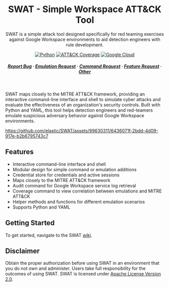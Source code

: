#

<div align="center">
  <h1>SWAT - Simple Workspace ATT&CK Tool</h1>

  <p>
    SWAT is a simple attack tool designed specifically for red teaming exercises against Google Workspace environments to aid detection engineers with rule development.
  </p>

<!-- Badges -->

[![Python](https://img.shields.io/badge/python-3670A0?style=for-the-badge&logo=python&logoColor=ffdd54)](https://www.python.org/downloads/)
[![ATT&CK Coverage](https://img.shields.io/badge/ATT&CK-Navigator-red.svg?style=for-the-badge&logoColor=white)](https://attack.mitre.org/matrices/enterprise/cloud/googleworkspace/)
[![Google Cloud](https://img.shields.io/badge/Google_Cloud-4285F4?style=for-the-badge&logo=google-cloud&logoColor=white)](https://workspace.google.com/)


<h5>
    <a href="https://github.com/elastic/SWAT/issues/new?assignees=&labels=bug&projects=&template=bug_report.md&title=%5BBug%5D+Brief+description+of+the+bug">Report Bug</a>
  <span> · </span>
    <a href="https://github.com/elastic/SWAT/issues/new?assignees=&labels=enhancement%2C+python%2C+module%2C+Google+Workspace&projects=&template=module_feature_request.md&title=%5BFeature+Request%5D+Add+emulation+module+for+%5BTechnique%5D">Emulation Request</a>
  <span> · </span>
    <a href="https://github.com/elastic/SWAT/issues/new?assignees=&labels=enhancement%2C+python%2C+module%2C+Google+Workspace&projects=&template=command_feature_request.md&title=%5BFeature+Request%5D+Add+command+module+for+%5BCommand%5D">Command Request</a>
  <span> · </span>
    <a href="https://github.com/elastic/SWAT/issues/new?assignees=&labels=enhancement%2C+core-code%2C+feature-request&projects=&template=feature_request.md&title=%5BFeature+Request%5D+Feature%2FUpdate+Request+for+SWAT">Feature Request</a>
  <span> · </span>
    <a href="https://github.com/elastic/SWAT/issues/new?assignees=&labels=other&projects=&template=other.md&title=%5BOther%5D+Brief+description+of+the+issue">Other</a>
  </h5>
</div>

<br />

SWAT maps closely to the MITRE ATT&CK framework, providing an interactive command-line interface and shell to simulate cyber attacks and evaluate the effectiveness of an organization's security controls. Built with Python and YAML, this tool helps detection engineers and red-teamers emulate suspicious adversary behavior against Google Workspace environments.

https://github.com/elastic/SWAT/assets/99630311/6436071f-2bdd-4d09-917e-b2b6795743c7

## Features

- Interactive command-line interface and shell
- Modular design for simple command or emulation additions
- Credential store for credentials and active sessions
- Maps closely to the MITRE ATT&CK framework
- Audit command for Google Workspace service log retrieval
- Coverage command to view correlation between emulations and MITRE ATT&CK
- Helper methods and functions for different emulation scenarios
- Supports Python and YAML

## Getting Started
To get started, navigate to the SWAT [wiki](https://github.com/elastic/SWAT/wiki).

## Disclaimer
Obtain the proper authorization before using SWAT in an environment that you do not own and administer. Users take full responsibility for the outcomes of using SWAT. SWAT is licensed under [Apache License Version 2.0](LICENSE.txt).
